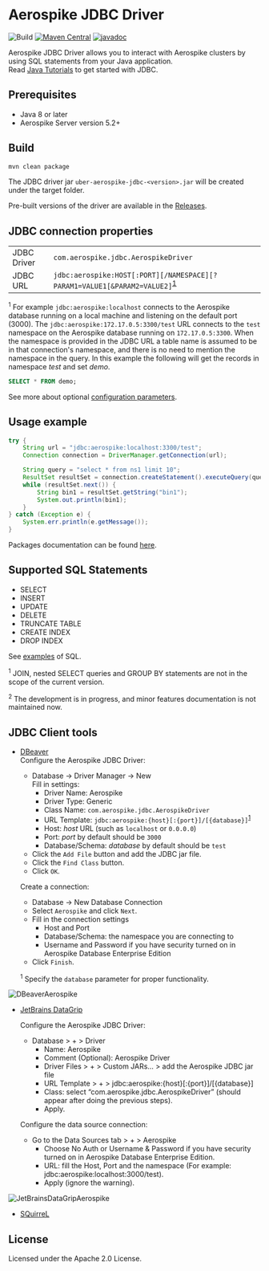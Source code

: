 # Aerospike JDBC Driver
![Build](https://github.com/aerospike/aerospike-jdbc/workflows/Build/badge.svg)
[![Maven Central](https://maven-badges.herokuapp.com/maven-central/com.aerospike/aerospike-jdbc/badge.svg)](https://maven-badges.herokuapp.com/maven-central/com.aerospike/aerospike-jdbc/)
[![javadoc](https://javadoc.io/badge2/com.aerospike/aerospike-jdbc/javadoc.svg)](https://javadoc.io/doc/com.aerospike/aerospike-jdbc)

Aerospike JDBC Driver allows you to interact with Aerospike clusters by using SQL statements from your Java application.  
Read [Java Tutorials](https://docs.oracle.com/javase/tutorial/jdbc/basics/index.html) to get started with JDBC.

## Prerequisites
* Java 8 or later
* Aerospike Server version 5.2+

## Build
```sh
mvn clean package
```
The JDBC driver jar `uber-aerospike-jdbc-<version>.jar` will be created under the target folder.

Pre-built versions of the driver are available in the [Releases](https://github.com/aerospike/aerospike-jdbc/releases).

## JDBC connection properties
|     |     |
| --- | --- |
| JDBC Driver | `com.aerospike.jdbc.AerospikeDriver` |
| JDBC URL | `jdbc:aerospike:HOST[:PORT][/NAMESPACE][?PARAM1=VALUE1[&PARAM2=VALUE2]`<sup>[1](#jdbc-url)</sup> |

<sup name="jdc-url">1</sup> For example `jdbc:aerospike:localhost` connects to the Aerospike database running on a local machine and listening on the default port (3000).
The `jdbc:aerospike:172.17.0.5:3300/test` URL connects to the `test` namespace on the Aerospike database running on `172.17.0.5:3300`. When the namespace is provided in the JDBC URL a table name is assumed to be in that connection's namespace, and there is no need to mention the namespace in the query. In this example the following will get the records in namespace _test_ and set _demo_.
```sql
SELECT * FROM demo;
```

See more about optional [configuration parameters](docs/params.md).

## Usage example
```java
try {
    String url = "jdbc:aerospike:localhost:3300/test";
    Connection connection = DriverManager.getConnection(url);

    String query = "select * from ns1 limit 10";
    ResultSet resultSet = connection.createStatement().executeQuery(query);
    while (resultSet.next()) {
        String bin1 = resultSet.getString("bin1");
        System.out.println(bin1);
    }
} catch (Exception e) {
    System.err.println(e.getMessage());
}
```
Packages documentation can be found [here](https://javadoc.io/doc/com.aerospike/aerospike-jdbc).

## Supported SQL Statements
* SELECT
* INSERT
* UPDATE
* DELETE
* TRUNCATE TABLE
* CREATE INDEX
* DROP INDEX

See [examples](docs/examples.md) of SQL.

<sup>1</sup> JOIN, nested SELECT queries and GROUP BY statements are not in the scope of the current version.

<sup>2</sup> The development is in progress, and minor features documentation is not maintained now.

## JDBC Client tools
* [DBeaver](https://dbeaver.io/)  
    Configure the Aerospike JDBC Driver:  
    * Database -> Driver Manager -> New  
    Fill in settings:
        * Driver Name: Aerospike
        * Driver Type: Generic
        * Class Name: `com.aerospike.jdbc.AerospikeDriver`
        * URL Template: `jdbc:aerospike:{host}[:{port}]/[{database}]`<sup>[1](#jdbc-database)</sup>
        * Host: _host_ URL (such as `localhost` or `0.0.0.0`)
        * Port: _port_ by default should be `3000`
        * Database/Schema: _database_ by default should be `test`
    * Click the `Add File` button and add the JDBC jar file.
    * Click the `Find Class` button.
    * Click `OK`.
    
    Create a connection:  
    * Database -> New Database Connection
    * Select `Aerospike` and click `Next`.
    * Fill in the connection settings
        * Host and Port
        * Database/Schema: the namespace you are connecting to
        * Username and Password if you have security turned on in Aerospike Database Enterprise Edition
    * Click `Finish`.
    
    <sup name="jdc-database">1</sup> Specify the `database` parameter for proper functionality.
  
![DBeaverAerospike](/images/DBeaverAerospike.png)

* [JetBrains DataGrip](https://www.jetbrains.com/datagrip/)

    Configure the Aerospike JDBC Driver:
    * Database > + > Driver
        * Name: Aerospike
        * Comment (Optional): Aerospike Driver
        * Driver Files > + > Custom JARs… > add the Aerospike JDBC jar file
        * URL Template > + > jdbc:aerospike:{host}[:{port}]/[{database}]
        * Class: select “com.aerospike.jdbc.AerospikeDriver” (should appear after doing the previous steps).
        * Apply.
    
    Configure the data source connection:
    * Go to the Data Sources tab > + > Aerospike
        * Choose No Auth or Username & Password if you have security turned on in Aerospike Database Enterprise Edition.
        * URL: fill the Host, Port and the namespace (For example: jdbc:aerospike:localhost:3000/test).
        * Apply (ignore the warning).

![JetBrainsDataGripAerospike](/images/JetBrainsDataGripAerospike.png)

* [SQuirreL](http://squirrel-sql.sourceforge.net/)

## License
Licensed under the Apache 2.0 License.
